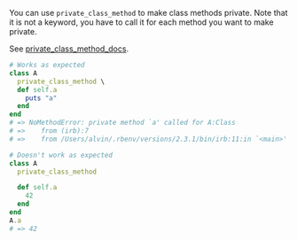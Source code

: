 You can use `private_class_method` to make class methods private. Note that it
is not a keyword, you have to call it for each method you want to make
private.

See [private_class_method_docs].

```ruby
# Works as expected
class A
  private_class_method \
  def self.a
    puts "a"
  end
end
# => NoMethodError: private method `a' called for A:Class
# =>    from (irb):7
# =>    from /Users/alvin/.rbenv/versions/2.3.1/bin/irb:11:in `<main>'

# Doesn't work as expected
class A
  private_class_method

  def self.a
    42
  end
end
A.a
# => 42
```

[private_class_method_docs]: http://ruby-doc.org/core-2.3.3/Module.html#method-i-private_class_method
